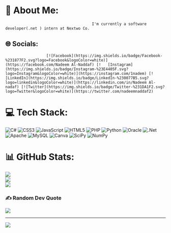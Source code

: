 # 💫 About Me:
                                          I'm currently a software developer(.net ) intern at Nextwo Co.


## 🌐 Socials:
                      [![Facebook](https://img.shields.io/badge/Facebook-%231877F2.svg?logo=Facebook&logoColor=white)](https://facebook.com/Nadeem Al-Naddaf) [!   [Instagram](https://img.shields.io/badge/Instagram-%23E4405F.svg?logo=Instagram&logoColor=white)](https://instagram.com/1nadem) [![LinkedIn](https://img.shields.io/badge/LinkedIn-%230077B5.svg?logo=linkedin&logoColor=white)](https://linkedin.com/in/Nadeem Al-nadaf) [![Twitter](https://img.shields.io/badge/Twitter-%231DA1F2.svg?logo=Twitter&logoColor=white)](https://twitter.com/nadeemnaddaf2) 

# 💻 Tech Stack:
![C#](https://img.shields.io/badge/c%23-%23239120.svg?style=for-the-badge&logo=c-sharp&logoColor=white) ![CSS3](https://img.shields.io/badge/css3-%231572B6.svg?style=for-the-badge&logo=css3&logoColor=white) ![JavaScript](https://img.shields.io/badge/javascript-%23323330.svg?style=for-the-badge&logo=javascript&logoColor=%23F7DF1E) ![HTML5](https://img.shields.io/badge/html5-%23E34F26.svg?style=for-the-badge&logo=html5&logoColor=white) ![PHP](https://img.shields.io/badge/php-%23777BB4.svg?style=for-the-badge&logo=php&logoColor=white) ![Python](https://img.shields.io/badge/python-3670A0?style=for-the-badge&logo=python&logoColor=ffdd54) ![Oracle](https://img.shields.io/badge/Oracle-F80000?style=for-the-badge&logo=oracle&logoColor=white) ![.Net](https://img.shields.io/badge/.NET-5C2D91?style=for-the-badge&logo=.net&logoColor=white) ![Apache](https://img.shields.io/badge/apache-%23D42029.svg?style=for-the-badge&logo=apache&logoColor=white) ![MySQL](https://img.shields.io/badge/mysql-%2300f.svg?style=for-the-badge&logo=mysql&logoColor=white) ![Canva](https://img.shields.io/badge/Canva-%2300C4CC.svg?style=for-the-badge&logo=Canva&logoColor=white) ![SciPy](https://img.shields.io/badge/SciPy-%230C55A5.svg?style=for-the-badge&logo=scipy&logoColor=%white) ![NumPy](https://img.shields.io/badge/numpy-%23013243.svg?style=for-the-badge&logo=numpy&logoColor=white)
# 📊 GitHub Stats:
![](https://github-readme-stats.vercel.app/api?username=nadeemn1&theme=dark&hide_border=false&include_all_commits=false&count_private=false)<br/>
![](https://github-readme-streak-stats.herokuapp.com/?user=nadeemn1&theme=dark&hide_border=false)<br/>
![](https://github-readme-stats.vercel.app/api/top-langs/?username=nadeemn1&theme=dark&hide_border=false&include_all_commits=false&count_private=false&layout=compact)

### ✍️ Random Dev Quote
![](https://quotes-github-readme.vercel.app/api?type=horizontal&theme=dark)

---
[![](https://visitcount.itsvg.in/api?id=nadeemn1&icon=0&color=5)](https://visitcount.itsvg.in)

